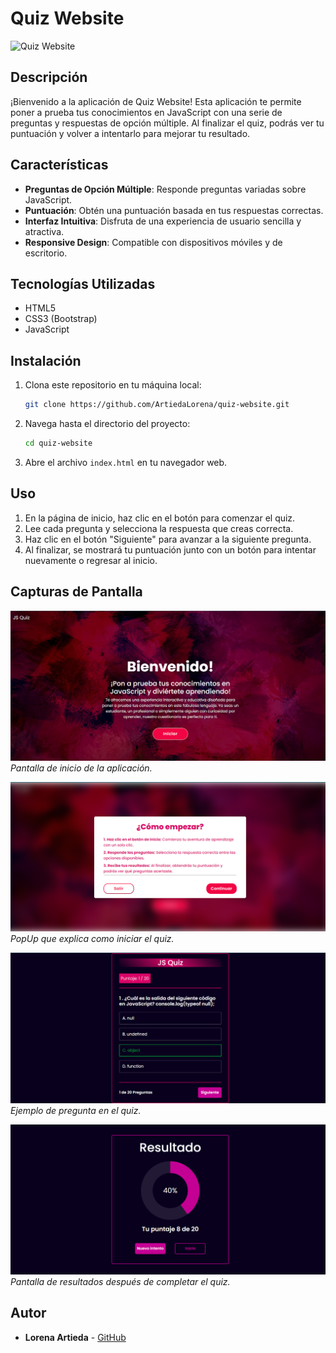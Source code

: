 # Quiz Website

![Quiz Website](path_to_your_screenshot_image)

## Descripción

¡Bienvenido a la aplicación de Quiz Website! Esta aplicación te permite poner a prueba tus conocimientos en JavaScript con una serie de preguntas y respuestas de opción múltiple. Al finalizar el quiz, podrás ver tu puntuación y volver a intentarlo para mejorar tu resultado.

## Características

- **Preguntas de Opción Múltiple**: Responde preguntas variadas sobre JavaScript.
- **Puntuación**: Obtén una puntuación basada en tus respuestas correctas.
- **Interfaz Intuitiva**: Disfruta de una experiencia de usuario sencilla y atractiva.
- **Responsive Design**: Compatible con dispositivos móviles y de escritorio.

## Tecnologías Utilizadas

- HTML5
- CSS3 (Bootstrap)
- JavaScript

## Instalación

1. Clona este repositorio en tu máquina local:
    ```sh
    git clone https://github.com/ArtiedaLorena/quiz-website.git
    ```

2. Navega hasta el directorio del proyecto:
    ```sh
    cd quiz-website
    ```

3. Abre el archivo `index.html` en tu navegador web.

## Uso

1. En la página de inicio, haz clic en el botón para comenzar el quiz.
2. Lee cada pregunta y selecciona la respuesta que creas correcta.
3. Haz clic en el botón "Siguiente" para avanzar a la siguiente pregunta.
4. Al finalizar, se mostrará tu puntuación junto con un botón para intentar nuevamente o regresar al inicio.

## Capturas de Pantalla

![Inicio](images/screen1.png)
*Pantalla de inicio de la aplicación.*

![Cómo empezar](images/screen2.png)
*PopUp que explica como iniciar el quiz.*

![Pregunta](images/screen3.png)
*Ejemplo de pregunta en el quiz.*

![Resultado](images/screen4.png)
*Pantalla de resultados después de completar el quiz.*


## Autor

- **Lorena Artieda** - [GitHub](https://github.com/ArtiedaLorena)

